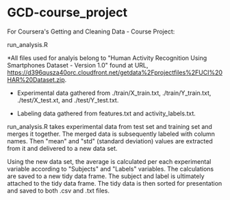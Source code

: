 GCD-course_project
==================

For Coursera's Getting and Cleaning Data - Course Project:

run_analysis.R

*All files used for analyis belong to "Human Activity Recognition Using Smartphones Dataset - Version 1.0" found at URL, https://d396qusza40orc.cloudfront.net/getdata%2Fprojectfiles%2FUCI%20HAR%20Dataset.zip.

* Experimental data gathered from ./train/X_train.txt, ./train/Y_train.txt, ./test/X_test.xt, and ./test/Y_test.txt.

* Labeling data gathered from features.txt and activity_labels.txt.

run_analysis.R takes experimental data from test set and training set and merges it together. The merged data is subsequently labeled with column names. Then "mean" and "std" (standard deviation) values are extracted from it and delivered to a new data set.

Using the new data set, the average is calculated per each experimental variable according to "Subjects" and "Labels" variables. The calculations are saved to a new tidy data frame. The subject and label is ultimately attached to the tidy data frame. The tidy data is then sorted for presentation and saved to both .csv and .txt files.


